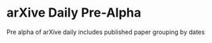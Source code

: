 <h1> arXive Daily Pre-Alpha </h1>
Pre alpha of arXive daily includes published paper grouping by dates
